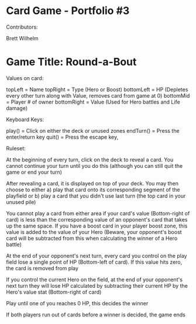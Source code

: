 # Card Game - Portfolio #3

Contributors:

Brett Wilhelm


# Game Title: Round-a-Bout

Values on card:

topLeft = Name
topRight = Type (Hero or Boost)
bottomLeft = HP (Depletes every other turn along with Value, removes card from game at 0)
bottomMid = Player # of owner
bottomRight = Value (Used for Hero battles and Life damage)

Keyboard Keys:

play() = Click on either the deck or unused zones
endTurn() = Press the enter/return key
quit() = Press the escape key,

Ruleset:

At the beginning of every turn, click on the deck to reveal a card. You cannot continue your turn until you do this (although you can still quit the game or end your turn)

After revealing a card, it is displayed on top of your deck. You may then choose to either a) play that card onto its corresponding segment of the playfield or b) play a card that you didn't use last turn (the top card in your unused pile)

You cannot play a card from either area if your card's value (Bottom-right of card) is less than the corresponding value of an opponent's card that takes up the same space. If you have a boost card in your player boost zone, this value is added to the value of your Hero (Beware, your opponent's boost card will be subtracted from this when calculating the winner of a Hero battle)

At the end of your opponent's next turn, every card you control on the play field lose a single point of HP (Bottom-left of card). If this value hits zero, the card is removed from play

If you control the current Hero on the field, at the end of your opponent's next turn they will lose HP calculated by subtracting their current HP by the Hero's value stat (Bottom-right of card)

Play until one of you reaches 0 HP, this decides the winner

If both players run out of cards before a winner is decided, the game ends